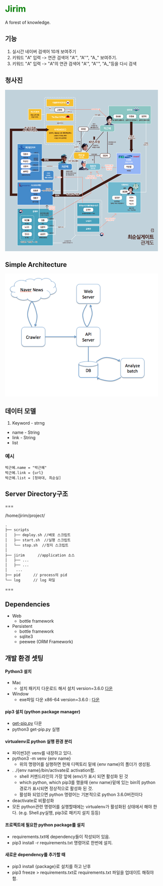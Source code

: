 # <font color="green"> <b> Jirim </b> </font>
A forest of knowledge.

## 기능
1. 실시간 네이버 검색어 10개 보여주기
2. 키워드 "A" 입력 -> 연관 검색어 "A'", "A''", "A_" 보여주기.
3. 키워드 "A" 입력 ->  "A"의 연관 검색어 "A'", "A''", "A_"등을 다시 검색

## 청사진
<img src="https://raw.githubusercontent.com/Pangyo/jirim/master/etc/jirim_blueprint.png">

## Simple Architecture
<img src="https://github.com/Pangyo/jirim/blob/master/etc/jirim_arch2.png?raw=true">

## 데이터 모델
1. Keyword - strng
  * name - String
  * link - String
  * list<Keyword>

### 예시
```
박근혜.name = "박근혜"
박근혜.link = {url}
박근혜.list = [청와대, 최순실]

```
## Server Directory구조
===

/home/jirim/project/

    .
    ├── scripts
    │   ├── deploy.sh //배포 스크립트
    │   ├── start.sh  //실행 스크립트
    │   └── stop.sh  //정지 스크립트
    │
    ├── jirim      //application 소스
    │   ├── ...
    │   ├── ...
    │    ...
    ├── pid      // process의 pid
    └── log      // log 파일

===


## Dependencies
* Web
  * bottle framework
* Persistent
  * bottle framework
  * sqlite3
  * peewee (ORM Framework)

## 개발 환경 셋팅
#### Python3 설치
  * Mac
    * 설치 패키지 다운로드 해서 설치 version=3.6.0 [다운](https://www.python.org/ftp/python/3.6.0/python-3.6.0-macosx10.6.pkg)
  * Window
    * exe파일 다운 x86-64 version=3.6.0 : [다운](https://www.python.org/ftp/python/3.6.0/python-3.6.0-amd64.exe)

#### pip3 설치 (python package manager)
  * [get-pip.py](https://bootstrap.pypa.io/get-pip.py) 다운
  * python3 get-pip.py 실행

#### virtualenv로 python 실행 환경 분리
  * 파이썬3은 venv를 내장하고 있다.
  * python3 -m venv {env name}
    * 위의 명령어를 실행하면 현재 디렉토리 밑에 {env name}의 폴더가 생성됨.
  * . ./{env name}/bin/activate로 activation함.
    * shell 커멘드라인의 가장 앞에 (env)가 표시 되면 활성화 된 것
    * which python, which pip3를 했을때 {env name}밑에 있는 bin의 python 경로가 표시되면 정상적으로 활성화 된 것.
    * 활성화 되었으면 python 명령어는 기본적으로 python 3.6.0버전이다
  * deactivate로 비활성화
  * 모든 python관련 명령어를 실행할때에는 virtualenv가 활성화된 상태에서 해야 한다. (e.g. Shell.py실행, pip3로 패키지 설치 등등)

#### 프로젝트에 필요한 python package를 설치
  * requirements.txt에 dependency들이 작성되어 있음.
  * pip3 install -r requirements.txt 명령어로 한번에 설치.

#### 새로운 dependency를 추가할 때
  * pip3 install {package}로 설치를 하고 난후
  * pip3 freeze > requirements.txt로 requirements.txt 파일을 업데이트 해줘야함.
